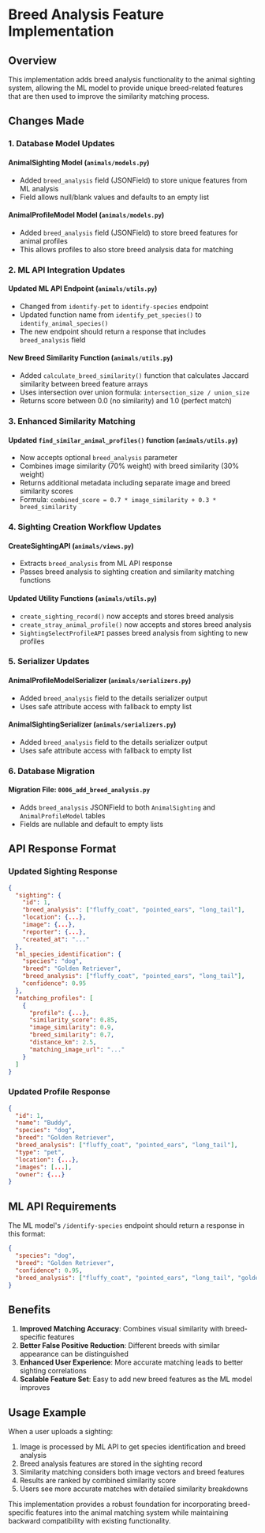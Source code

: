 # Breed Analysis Feature Implementation

## Overview

This implementation adds breed analysis functionality to the animal sighting system, allowing the ML model to provide unique breed-related features that are then used to improve the similarity matching process.

## Changes Made

### 1. Database Model Updates

#### AnimalSighting Model (`animals/models.py`)

- Added `breed_analysis` field (JSONField) to store unique features from ML analysis
- Field allows null/blank values and defaults to an empty list

#### AnimalProfileModel Model (`animals/models.py`)

- Added `breed_analysis` field (JSONField) to store breed features for animal profiles
- This allows profiles to also store breed analysis data for matching

### 2. ML API Integration Updates

#### Updated ML API Endpoint (`animals/utils.py`)

- Changed from `identify-pet` to `identify-species` endpoint
- Updated function name from `identify_pet_species()` to `identify_animal_species()`
- The new endpoint should return a response that includes `breed_analysis` field

#### New Breed Similarity Function (`animals/utils.py`)

- Added `calculate_breed_similarity()` function that calculates Jaccard similarity between breed feature arrays
- Uses intersection over union formula: `intersection_size / union_size`
- Returns score between 0.0 (no similarity) and 1.0 (perfect match)

### 3. Enhanced Similarity Matching

#### Updated `find_similar_animal_profiles()` function (`animals/utils.py`)

- Now accepts optional `breed_analysis` parameter
- Combines image similarity (70% weight) with breed similarity (30% weight)
- Returns additional metadata including separate image and breed similarity scores
- Formula: `combined_score = 0.7 * image_similarity + 0.3 * breed_similarity`

### 4. Sighting Creation Workflow Updates

#### CreateSightingAPI (`animals/views.py`)

- Extracts `breed_analysis` from ML API response
- Passes breed analysis to sighting creation and similarity matching functions

#### Updated Utility Functions (`animals/utils.py`)

- `create_sighting_record()` now accepts and stores breed analysis
- `create_stray_animal_profile()` now accepts and stores breed analysis
- `SightingSelectProfileAPI` passes breed analysis from sighting to new profiles

### 5. Serializer Updates

#### AnimalProfileModelSerializer (`animals/serializers.py`)

- Added `breed_analysis` field to the details serializer output
- Uses safe attribute access with fallback to empty list

#### AnimalSightingSerializer (`animals/serializers.py`)

- Added `breed_analysis` field to the details serializer output
- Uses safe attribute access with fallback to empty list

### 6. Database Migration

#### Migration File: `0006_add_breed_analysis.py`

- Adds `breed_analysis` JSONField to both `AnimalSighting` and `AnimalProfileModel` tables
- Fields are nullable and default to empty lists

## API Response Format

### Updated Sighting Response

```json
{
  "sighting": {
    "id": 1,
    "breed_analysis": ["fluffy_coat", "pointed_ears", "long_tail"],
    "location": {...},
    "image": {...},
    "reporter": {...},
    "created_at": "..."
  },
  "ml_species_identification": {
    "species": "dog",
    "breed": "Golden Retriever",
    "breed_analysis": ["fluffy_coat", "pointed_ears", "long_tail"],
    "confidence": 0.95
  },
  "matching_profiles": [
    {
      "profile": {...},
      "similarity_score": 0.85,
      "image_similarity": 0.9,
      "breed_similarity": 0.7,
      "distance_km": 2.5,
      "matching_image_url": "..."
    }
  ]
}
```

### Updated Profile Response

```json
{
  "id": 1,
  "name": "Buddy",
  "species": "dog",
  "breed": "Golden Retriever",
  "breed_analysis": ["fluffy_coat", "pointed_ears", "long_tail"],
  "type": "pet",
  "location": {...},
  "images": [...],
  "owner": {...}
}
```

## ML API Requirements

The ML model's `/identify-species` endpoint should return a response in this format:

```json
{
  "species": "dog",
  "breed": "Golden Retriever",
  "confidence": 0.95,
  "breed_analysis": ["fluffy_coat", "pointed_ears", "long_tail", "golden_color", "medium_size"]
}
```

## Benefits

1. **Improved Matching Accuracy**: Combines visual similarity with breed-specific features
2. **Better False Positive Reduction**: Different breeds with similar appearance can be distinguished
3. **Enhanced User Experience**: More accurate matching leads to better sighting correlations
4. **Scalable Feature Set**: Easy to add new breed features as the ML model improves

## Usage Example

When a user uploads a sighting:

1. Image is processed by ML API to get species identification and breed analysis
2. Breed analysis features are stored in the sighting record
3. Similarity matching considers both image vectors and breed features
4. Results are ranked by combined similarity score
5. Users see more accurate matches with detailed similarity breakdowns

This implementation provides a robust foundation for incorporating breed-specific features into the animal matching system while maintaining backward compatibility with existing functionality.
